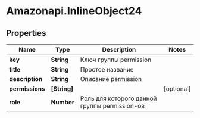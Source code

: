 # Amazonapi.InlineObject24

## Properties

Name | Type | Description | Notes
------------ | ------------- | ------------- | -------------
**key** | **String** | Ключ группы permission | 
**title** | **String** | Простое название | 
**description** | **String** | Описание permission | 
**permissions** | **[String]** |  | [optional] 
**role** | **Number** | Роль для которого данной группы permission-ов | 


